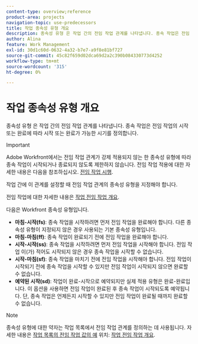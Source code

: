 ```yaml
---
content-type: overview;reference
product-area: projects
navigation-topic: use-predecessors
title: 작업 종속성 유형 개요
description: 종속성 유형 은 작업 간의 전임 작업 관계를 나타냅니다. 종속 작업은 전임 작업의 시작 또는 완료에 따라 시작 또는 완료가 가능한 시기를 정의합니다.
author: Alina
feature: Work Management
exl-id: 30d1c60d-0632-4a32-b7e7-a9f8e81bf727
source-git-commit: 45c82f659d02dca69d2a2c390b084330773d4252
workflow-type: tm+mt
source-wordcount: '315'
ht-degree: 0%

---
```


# 작업 종속성 유형 개요

종속성 유형 은 작업 간의 전임 작업 관계를 나타냅니다. 종속 작업은 전임 작업의 시작 또는 완료에 따라 시작 또는 완료가 가능한 시기를 정의합니다.

>[!IMPORTANT]
>
>Adobe Workfront에서는 전임 작업 관계가 강제 적용되지 않는 한 종속성 유형에 따라 종속 작업이 시작되거나 종료되지 않도록 제한하지 않습니다. 전임 작업 적용에 대한 자세한 내용은 다음을 참조하십시오. [전임 작업 시행](../../../manage-work/tasks/use-prdcssrs/enforced-predecessors.md).

작업 간에 이 관계를 설정할 때 전임 작업 관계의 종속성 유형을 지정해야 합니다.

전임 작업에 대한 자세한 내용은 [작업 전임 작업 개요](../../../manage-work/tasks/use-prdcssrs/predecessors-overview.md).

다음은 Workfront 종속성 유형입니다.

* **마침-시작(fs)**: 종속 작업을 시작하려면 먼저 전임 작업을 완료해야 합니다. 다른 종속성 유형이 지정되지 않은 경우 사용되는 기본 종속성 유형입니다.
* **마침-마침(ff)**: 종속 작업이 완료되기 전에 전임 작업을 완료해야 합니다.
* **시작-시작(ss)**: 종속 작업을 시작하려면 먼저 전임 작업을 시작해야 합니다. 전임 작업 이(가) 적어도 시작되지 않은 경우 종속 작업을 시작할 수 없습니다.
* **시작-마침(sf)**: 종속 작업을 마치기 전에 전임 작업을 시작해야 합니다. 전임 작업이 시작되기 전에 종속 작업을 시작할 수 있지만 전임 작업이 시작되지 않으면 완료할 수 없습니다.
* **예약된 시작(sd)**: 작업이 완료-시작으로 예약되지만 실제 적용 유형은 완료-완료입니다. 이 옵션을 사용하면 전임 작업이 완료된 후 종속 작업이 시작되도록 예약됩니다. 단, 종속 작업은 언제든지 시작할 수 있지만 전임 작업이 완료될 때까지 완료할 수 없습니다.

>[!NOTE]
>
>종속성 유형에 대한 약자는 작업 목록에서 전임 작업 관계를 정의하는 데 사용됩니다. 자세한 내용은 [작업 목록의 전임 작업 값의 예](/help/quicksilver/manage-work/tasks/use-prdcssrs/predecessors-overview.md#examples-of-predecessor-values-in-a-task-list) 위치: [작업 전임 작업 개요](/help/quicksilver/manage-work/tasks/use-prdcssrs/predecessors-overview.md).

